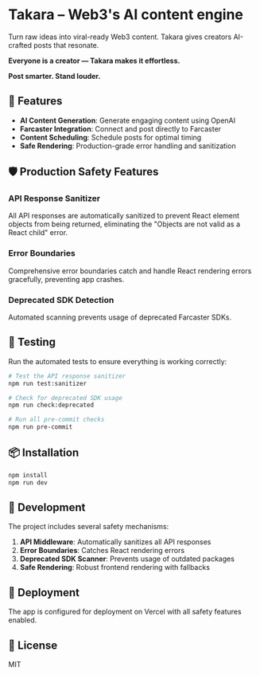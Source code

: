 # Takara – Web3's AI content engine

Turn raw ideas into viral-ready Web3 content. Takara gives creators AI-crafted posts that resonate.

**Everyone is a creator — Takara makes it effortless.**

**Post smarter. Stand louder.**

## 🚀 Features

- **AI Content Generation**: Generate engaging content using OpenAI
- **Farcaster Integration**: Connect and post directly to Farcaster
- **Content Scheduling**: Schedule posts for optimal timing
- **Safe Rendering**: Production-grade error handling and sanitization

## 🛡️ Production Safety Features

### API Response Sanitizer
All API responses are automatically sanitized to prevent React element objects from being returned, eliminating the "Objects are not valid as a React child" error.

### Error Boundaries
Comprehensive error boundaries catch and handle React rendering errors gracefully, preventing app crashes.

### Deprecated SDK Detection
Automated scanning prevents usage of deprecated Farcaster SDKs.

## 🧪 Testing

Run the automated tests to ensure everything is working correctly:

```bash
# Test the API response sanitizer
npm run test:sanitizer

# Check for deprecated SDK usage
npm run check:deprecated

# Run all pre-commit checks
npm run pre-commit
```

## 📦 Installation

```bash
npm install
npm run dev
```

## 🔧 Development

The project includes several safety mechanisms:

1. **API Middleware**: Automatically sanitizes all API responses
2. **Error Boundaries**: Catches React rendering errors
3. **Deprecated SDK Scanner**: Prevents usage of outdated packages
4. **Safe Rendering**: Robust frontend rendering with fallbacks

## 🚀 Deployment

The app is configured for deployment on Vercel with all safety features enabled.

## 📝 License

MIT 